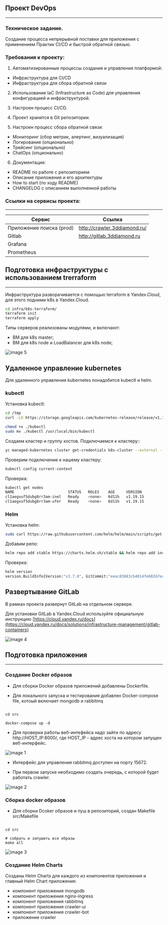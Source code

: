 ## Проект DevOps
____

### Техническое задание.

Создание процесса непрерывной поставки для приложения с применением Практик CI/CD и быстрой обратной связью.

### Требования к проекту:

1) Автоматизированные процессы создания и управления платформой:
 - Инфраструктура для CI/CD
 - Инфраструктура для сбора обратной связи

2) Использование IaC (Infrastructure as Code) для управления конфигурацией и инфраструктурой.

3) Настроен процесс CI/CD.

4) Проект хранится в Git репозитории.

5) Настроен процесс сбора обратной связи:
 - Мониторинг (сбор метрик, алертинг, визуализация)
 - Логирование (опционально)
 - Трейсинг (опционально)
 - ChatOps (опционально)

6) Документация:
 - README по работе с репозиторием
 - Описание приложения и его архитектуры
 - How to start (по ходу README)
 - CHANGELOG с описанием выполненной работы

### Ссылки на сервисы проекта:
____

| Сервис                                | Ссылка                           |
| ------------------------------------- | -------------------------------- |
| Приложение поиска (prod)              | http://crawler.3ddiamond.ru/     |
| Gitlab                                | http://gitlab.3ddiamond.ru       |
| Grafana                               |                                  |
| Prometheus                            |                                  |

## Подготовка инфраструктуры с использованием trerraform
____

Инфраструктура разворачивается с помощью terraform в Yandex.Cloud, для этого подними k8s в Yandex.Cloud.

```sh
cd infra/k8s-terraform/
terraform init
terraform apply
```

Типы серверов реализованы модулями, и включают:

- ВМ для k8s master;
- ВМ для k8s node и LoadBalancer для k8s node;

![image 5](https://github.com/IvanPrivalov/devops-project/blob/main/Screens/Screen_5.png)

## Удаленное управление kubernetes

Для удаленного управления kubernetes понадобится kubectl и helm.

### kubectl

Установка kubectl:

```sh
cd /tmp
curl -LO https://storage.googleapis.com/kubernetes-release/release/v1.14.3/bin/linux/amd64/kubectl

chmod +x ./kubectl
sudo mv ./kubectl /usr/local/bin/kubectl
```

Создаем кластер и группу хостов. Подключаемся к кластеру::

```sh
yc managed-kubernetes cluster get-credentials k8s-cluster --external --force
```

Проверим подключение к нашему кластеру:

```sh
kubectl config current-context
```

Проверка:

```sh
kubectl get nodes
NAME                        STATUS   ROLES    AGE     VERSION
cl1aegvuf5dubg8rr3am-inel   Ready    <none>   6d11h   v1.19.15
cl1aegvuf5dubg8rr3am-ufer   Ready    <none>   6d11h   v1.19.15
```

### Helm

Установка helm:

```sh
sudo curl https://raw.githubusercontent.com/helm/helm/main/scripts/get-helm-3 | bash
```

Добавим репо:

```sh
helm repo add stable https://charts.helm.sh/stable && helm repo add incubator https://charts.helm.sh/incubator && helm repo add harbor https://helm.goharbor.io && helm repo update
```

Проверка:

```sh
helm version
version.BuildInfo{Version:"v3.7.0", GitCommit:"eeac83883cb4014fe60267ec6373570374ce770b", GitTreeState:"clean", GoVersion:"go1.16.8"}
```

## Развертывание GitLab

В рамках проекта развернут GitLab на отдельном сервере.

Для установки GitLab в Yandex.Cloud используйте официальную инструкцию [https://cloud.yandex.ru/docs](https://cloud.yandex.ru/docs/solutions/infrastructure-management/gitlab-containers)

![image 4](https://github.com/IvanPrivalov/devops-project/blob/main/Screens/Screen_4.png)

## Подготовка приложения
____

### Создание Docker образов

- Для сборки Docker образов приложений добавлены Dockerfile.

- Для локального запуска и тестирования добавлен Docker-compose file, котоый включает mongodb и rabbitmq

```shell

cd src

docker-compose up -d

```

- Для проверки работы веб-интефейса надо зайти по адресу http://HOST_IP:8000/, где HOST_IP - адрес хоста на котором запущен веб-интерфейс.

![image 1](https://github.com/IvanPrivalov/devops-project/blob/main/Screens/screen_1.png)

- Интерфейс для управления rabbitmq доступен на порту 15672.

- При первом запуске необходимо создать очередь, с которой будет работать crawler.

![image 2](https://github.com/IvanPrivalov/devops-project/blob/main/Screens/screen_2.png)

### Сборка docker образов

- Для сборки Dcoker образов и пуш в репозиторий, создан Makefile src/Makefile

```shell

cd src

# собрать и запушить все образы
make all

```

![image 3](https://github.com/IvanPrivalov/devops-project/blob/main/Screens/Screen_3.png)


### Создание Helm Charts

Созданы Helm Charts для каждого из компонентов приложения и главный Helm Chart приложения:

- компонент приложения mongodb
- компонент приложения nginx-ingress
- компонент приложения rabbitmq
- компонент приложения crawler-ui
- компонент приложения crawler-bot
- приложение crawler


